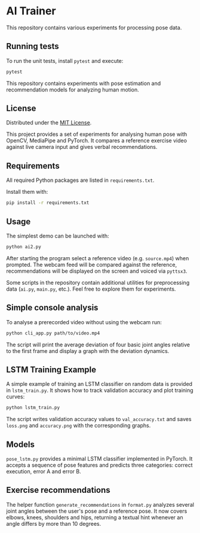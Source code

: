 # AI Trainer


This repository contains various experiments for processing pose data.

## Running tests

To run the unit tests, install `pytest` and execute:

```bash
pytest
```

This repository contains experiments with pose estimation and
recommendation models for analyzing human motion.

## License

Distributed under the [MIT License](LICENSE).

This project provides a set of experiments for analysing human pose with OpenCV, MediaPipe and PyTorch. It compares a reference exercise video against live camera input and gives verbal recommendations.

## Requirements

All required Python packages are listed in `requirements.txt`.

Install them with:

```bash
pip install -r requirements.txt
```

## Usage

The simplest demo can be launched with:

```bash
python ai2.py
```

After starting the program select a reference video (e.g. `source.mp4`) when prompted. The webcam feed will be compared against the reference, recommendations will be displayed on the screen and voiced via `pyttsx3`.

Some scripts in the repository contain additional utilities for preprocessing data (`ai.py`, `main.py`, etc.). Feel free to explore them for experiments.

## Simple console analysis

To analyse a prerecorded video without using the webcam run:

```bash
python cli_app.py path/to/video.mp4
```

The script will print the average deviation of four basic joint angles relative
to the first frame and display a graph with the deviation dynamics.



## LSTM Training Example

A simple example of training an LSTM classifier on random data is provided in
`lstm_train.py`. It shows how to track validation accuracy and plot training
curves:

```bash
python lstm_train.py
```

The script writes validation accuracy values to `val_accuracy.txt` and saves
`loss.png` and `accuracy.png` with the corresponding graphs.

## Models

`pose_lstm.py` provides a minimal LSTM classifier implemented in PyTorch. It accepts a sequence of pose features and predicts three categories: correct execution, error A and error B.

## Exercise recommendations

The helper function `generate_recommendations` in `format.py` analyzes several
joint angles between the user's pose and a reference pose. It now covers elbows,
knees, shoulders and hips, returning a textual hint whenever an angle differs by
more than 10 degrees.


